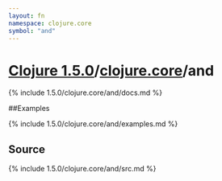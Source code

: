 ```yaml
---
layout: fn
namespace: clojure.core
symbol: "and"
---
```


# [Clojure 1.5.0](../../)/[clojure.core](../)/and

{% include 1.5.0/clojure.core/and/docs.md %}

##Examples

{% include 1.5.0/clojure.core/and/examples.md %}
## Source
{% include 1.5.0/clojure.core/and/src.md %}

